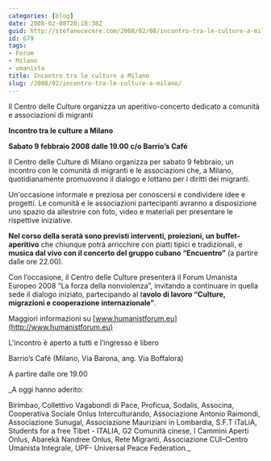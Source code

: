 ```yaml
---
categories: [blog]
date: 2008-02-08T20:18:38Z
guid: http://stefanocecere.com/2008/02/08/incontro-tra-le-culture-a-milano/
id: 679
tags:
- Forum
- Milano
- umanista
title: Incontro tra le culture a Milano
slug: /2008/02/incontro-tra-le-culture-a-milano/
---
```


Il Centro delle Culture organizza un aperitivo-concerto dedicato a comunità e associazioni di migranti
  
**Incontro tra le culture a Milano**
  
**Sabato 9 febbraio 2008 dalle 19.00 c/o Barrio’s Café**

Il Centro delle Culture di Milano organizza per sabato 9 febbraio, un incontro con le comunità di migranti e le associazioni che, a Milano, quotidianamente promuovono il dialogo e lottano per i diritti dei migranti.

Un'occasione informale e preziosa per conoscersi e condividere idee e progetti. Le comunità e le associazioni partecipanti avranno a disposizione uno spazio da allestrire con foto, video e materiali per presentare le rispettive iniziative.

**Nel corso della seratà sono previsti interventi, proiezioni, un buffet-aperitivo** che chiunque potrà arricchire con piatti tipici e tradizionali, e **musica dal vivo con il concerto del gruppo cubano “Encuentro”** (a partire dalle ore 22.00).

Con l’occasione, il Centro delle Culture presenterà il Forum Umanista Europeo 2008 “La forza della nonviolenza”, invitando a continuare in quella sede il dialogo iniziato, partecipando al t**avolo di lavoro “Culture, migrazioni e cooperazione internazionale”**.

Maggiori informazioni su [www.humanistforum.eu](http://www.humanistforum.eu)

L’incontro è aperto a tutti e l’ingresso è libero

Barrio’s Café (Milano, Via Barona, ang. Via Boffalora)

A partire dalle ore 19.00

_A oggi hanno aderito:
  
Birimbao, Collettivo Vagabondi di Pace, Proficua, Sodalis, Associna, Cooperativa Sociale Onlus Interculturando, Associazione Antonio Raimondi, Associazione Sunugal, Associazione Mauriziani in Lombardia, S.F.T iTaLiA, Students for a free Tibet - ITALIA, G2 Comunità cinese, I Cammini Aperti Onlus, Abarekà Nandree Onlus, Rete Migranti, Associazione CUI–Centro Umanista Integrale, UPF- Universal Peace Federation._